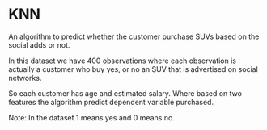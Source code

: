 # KNN

An algorithm to predict whether the customer purchase SUVs based on the social adds or not.

In this dataset we have 400 observations where each observation is actually a customer who buy yes, or no an SUV that is advertised on social networks.

So each customer has age and estimated salary. Where based on two features the algorithm predict dependent variable purchased.

Note: In the dataset 1 means yes and 0 means no.
